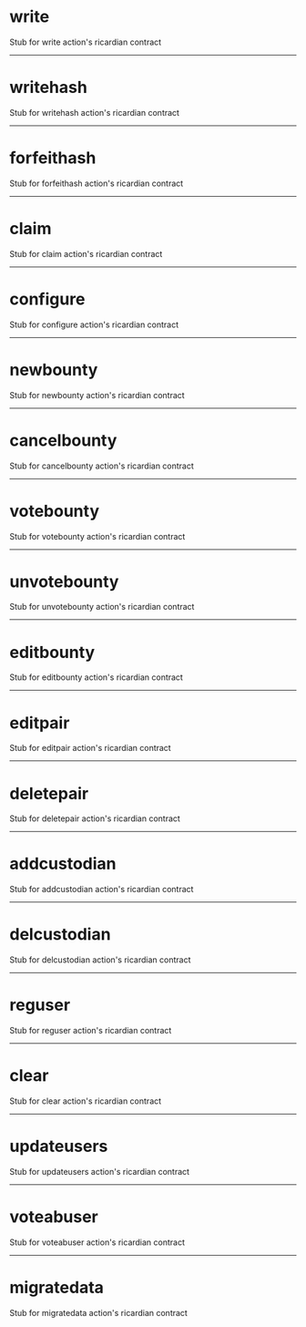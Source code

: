 <h1 class="contract"> write </h1>

Stub for write action's ricardian contract

---

<h1 class="contract"> writehash </h1>

Stub for writehash action's ricardian contract

---

<h1 class="contract"> forfeithash </h1>

Stub for forfeithash action's ricardian contract

---

<h1 class="contract"> claim </h1>

Stub for claim action's ricardian contract

---

<h1 class="contract"> configure </h1>

Stub for configure action's ricardian contract

---

<h1 class="contract"> newbounty </h1>

Stub for newbounty action's ricardian contract

---

<h1 class="contract"> cancelbounty </h1>

Stub for cancelbounty action's ricardian contract

---

<h1 class="contract"> votebounty </h1>

Stub for votebounty action's ricardian contract

---

<h1 class="contract"> unvotebounty </h1>

Stub for unvotebounty action's ricardian contract

---

<h1 class="contract"> editbounty </h1>

Stub for editbounty action's ricardian contract

---

<h1 class="contract"> editpair </h1>

Stub for editpair action's ricardian contract

---

<h1 class="contract"> deletepair </h1>

Stub for deletepair action's ricardian contract

---

<h1 class="contract"> addcustodian </h1>

Stub for addcustodian action's ricardian contract

---

<h1 class="contract"> delcustodian </h1>

Stub for delcustodian action's ricardian contract

---

<h1 class="contract"> reguser </h1>

Stub for reguser action's ricardian contract

---

<h1 class="contract"> clear </h1>

Stub for clear action's ricardian contract

---

<h1 class="contract"> updateusers </h1>

Stub for updateusers action's ricardian contract

---

<h1 class="contract"> voteabuser </h1>

Stub for voteabuser action's ricardian contract

---

<h1 class="contract"> migratedata </h1>

Stub for migratedata action's ricardian contract